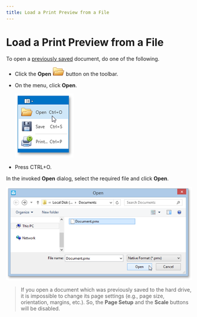```yaml
---
title: Load a Print Preview from a File
---
```

# Load a Print Preview from a File
To open a [previously saved](../../../../../interface-elements-for-desktop/articles/print-preview/print-preview-for-wpf/file-management/save-a-print-preview-to-a-file.md) document, do one of the following.
* Click the **Open** ![WPFDesigner_Toolbar_OpenIcon](../../../../images/Img120136.png) button on the toolbar.
* On the menu, click **Open**.
	
	![EUD_WpfPrintPreview_MenuOpen](../../../../images/Img124020.png)
* Press CTRL+O.

In the invoked **Open** dialog, select the required file and click **Open**.

![EUD_WpfPrintPreview_OpenDialog](../../../../images/Img124021.png)

> If you open a document which was previously saved to the hard drive, it is impossible to change its page settings (e.g., page size, orientation, margins, etc.). So, the **Page Setup** and the **Scale** buttons will be disabled.